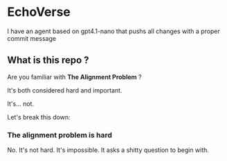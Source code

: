 # EchoVerse

I have an agent based on gpt4.1-nano that pushs all changes with a proper commit message

## What is this repo ?

Are you familiar with **The Alignment Problem** ?

It's both considered hard and important.

It's... not.


Let's break this down:

### The alignment problem is hard

No. It's not hard. It's impossible. It asks a shitty question to begin with.